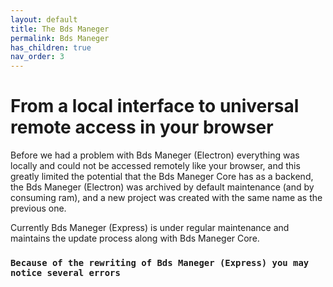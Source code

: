 ```yaml
---
layout: default
title: The Bds Maneger
permalink: Bds Maneger
has_children: true
nav_order: 3
---
```


# From a local interface to universal remote access in your browser

Before we had a problem with Bds Maneger (Electron) everything was locally and could not be accessed remotely like your browser, and this greatly limited the potential that the Bds Maneger Core has as a backend, the Bds Maneger (Electron) was archived by default maintenance (and by consuming ram), and a new project was created with the same name as the previous one.

Currently Bds Maneger (Express) is under regular maintenance and maintains the update process along with Bds Maneger Core.

### `Because of the rewriting of Bds Maneger (Express) you may notice several errors`
